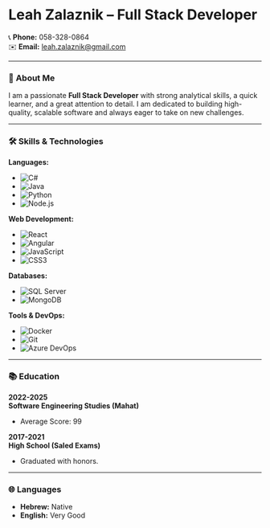 # Leah Zalaznik – Full Stack Developer

📞 **Phone:** 058-328-0864  
✉️ **Email:** leah.zalaznik@gmail.com  

---

### 🌟 **About Me**  
I am a passionate **Full Stack Developer** with strong analytical skills, a quick learner, and a great attention to detail. I am dedicated to building high-quality, scalable software and always eager to take on new challenges.

---

### 🛠 **Skills & Technologies**

**Languages:**  
- ![C#](https://img.shields.io/badge/C%23-239120?style=for-the-badge&logo=c-sharp&logoColor=white)  
- ![Java](https://img.shields.io/badge/Java-007396?style=for-the-badge&logo=java&logoColor=white)  
- ![Python](https://img.shields.io/badge/Python-3776AB?style=for-the-badge&logo=python&logoColor=white)  
- ![Node.js](https://img.shields.io/badge/Node.js-339933?style=for-the-badge&logo=node-dot-js&logoColor=white)

**Web Development:**  
- ![React](https://img.shields.io/badge/React-61DAFB?style=for-the-badge&logo=react&logoColor=black)  
- ![Angular](https://img.shields.io/badge/Angular-DD0031?style=for-the-badge&logo=angular&logoColor=white)  
- ![JavaScript](https://img.shields.io/badge/JavaScript-F7DF1E?style=for-the-badge&logo=javascript&logoColor=black)  
- ![CSS3](https://img.shields.io/badge/CSS3-1572B6?style=for-the-badge&logo=css3&logoColor=white)

**Databases:**  
- ![SQL Server](https://img.shields.io/badge/SQL_Server-CC2927?style=for-the-badge&logo=microsoft-sql-server&logoColor=white)  
- ![MongoDB](https://img.shields.io/badge/MongoDB-47A248?style=for-the-badge&logo=mongodb&logoColor=white)

**Tools & DevOps:**  
- ![Docker](https://img.shields.io/badge/Docker-2496ED?style=for-the-badge&logo=docker&logoColor=white)  
- ![Git](https://img.shields.io/badge/Git-F05032?style=for-the-badge&logo=git&logoColor=white)  
- ![Azure DevOps](https://img.shields.io/badge/Azure_DevOps-0078D4?style=for-the-badge&logo=azure-devops&logoColor=white)

---

### 📚 **Education**

**2022-2025**  
**Software Engineering Studies (Mahat)**  
- Average Score: 99

**2017-2021**  
**High School (Saled Exams)**  
- Graduated with honors.

---

### 🌐 **Languages**

- **Hebrew:** Native  
- **English:** Very Good
